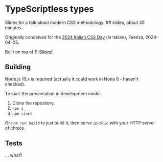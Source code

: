 # TypeScriptless types

Slides for a talk about modern CSS methodology. ## slides, about 30 minutes.

Originally conceived for the [2024 Italian CSS Day](https://2024.cssday.it/) (in Italian), Faenza, 2024-04-05.

Built on top of [P-Slides](https://github.com/MaxArt2501/p-slides)!

## Building

Node.js 10.x is required (actually it could work in Node 8 - haven't checked).

To start the presentation in development mode:

1. Clone the repository;
2. `npm i`
3. `npm start`

Or `npm run build` to just build it, then serve `/public` with your HTTP server of choice.

## Tests

... what?
